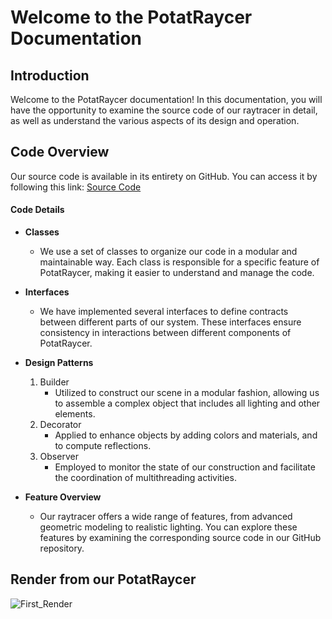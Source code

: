 # Welcome to the PotatRaycer Documentation

## Introduction

Welcome to the PotatRaycer documentation! In this documentation, you will have the opportunity to examine the source code of our raytracer in detail, as well as understand the various aspects of its design and operation.

## Code Overview

Our source code is available in its entirety on GitHub. You can access it by following this link: [Source Code](https://github.com/MathisGheri/PotatRaycer_CI-CD)

#### Code Details

- **Classes**
    - We use a set of classes to organize our code in a modular and maintainable way. Each class is responsible for a specific feature of PotatRaycer, making it easier to understand and manage the code.

- **Interfaces**
    - We have implemented several interfaces to define contracts between different parts of our system. These interfaces ensure consistency in interactions between different components of PotatRaycer.

- **Design Patterns**
    1. Builder
        - Utilized to construct our scene in a modular fashion, allowing us to assemble a complex object that includes all lighting and other elements.
    2. Decorator
        - Applied to enhance objects by adding colors and materials, and to compute reflections.
    3. Observer
        - Employed to monitor the state of our construction and facilitate the coordination of multithreading activities.

- **Feature Overview**
    - Our raytracer offers a wide range of features, from advanced geometric modeling to realistic lighting. You can explore these features by examining the corresponding source code in our GitHub repository.

## Render from our PotatRaycer

![First_Render](first_plan.png)
